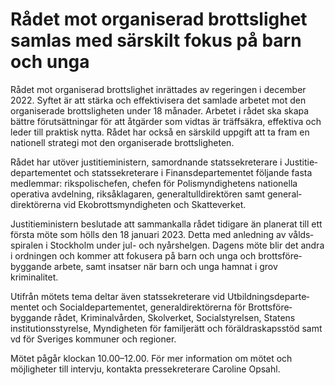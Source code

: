 # Rådet mot organiserad brottslighet samlas med särskilt fokus på barn och unga

Rådet mot organiserad brotts­lighet inrättades av regeringen i december 2022. Syftet är att stärka och effektivisera det samlade arbetet mot den organi­serade brotts­ligheten under 18 månader. Arbetet i rådet ska skapa bättre förut­sätt­ningar för att åtgärder som vidtas är träffsäkra, effektiva och leder till praktisk nytta. Rådet har också en särskild uppgift att ta fram en nationell strategi mot den organi­serade brotts­ligheten.

Rådet har utöver justitie­ministern, sam­ordnande stats­sekreterare i Justitie­departe­mentet och stats­sekreterare i Finans­departe­mentet följande fasta medlemmar: rikspolis­chefen, chefen för Polis­myndig­hetens nationella operativa avdelning, riks­åklagaren, general­tull­direktören samt general­direktörerna vid Ekobrotts­myndig­heten och Skatte­verket.

Justitie­ministern beslutade att samman­kalla rådet tidigare än planerat till ett första möte som hölls den 18 januari 2023. Detta med anledning av vålds­spiralen i Stockholm under jul- och nyårshelgen. Dagens möte blir det andra i ordningen och kommer att fokusera på barn och unga och brotts­före­byggande arbete, samt insatser när barn och unga hamnat i grov kriminalitet.

Utifrån mötets tema deltar även stats­sekreterare vid Utbild­nings­departe­mentet och Social­departe­mentet, general­direktörerna för Brotts­före­byggande rådet, Kriminal­vården, Skol­verket, Social­styrelsen, Statens institutions­styrelse, Myndig­heten för familjerätt och föräldra­skaps­stöd samt vd för Sveriges kommuner och regioner.

Mötet pågår klockan 10.00–12.00. För mer information om mötet och möjligheter till intervju, kontakta pressekre­terare Caroline Opsahl.
